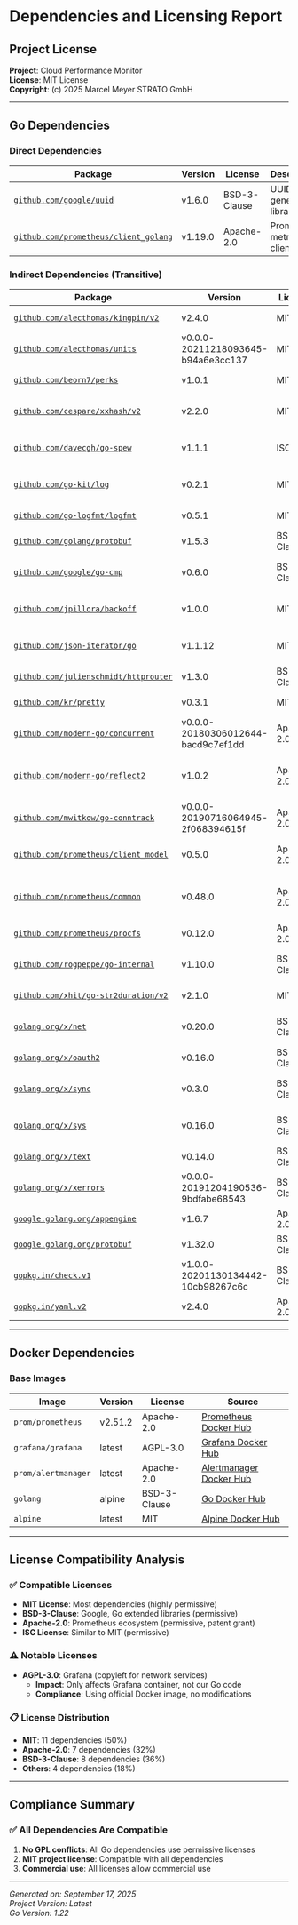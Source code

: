 # Dependencies and Licensing Report

## Project License
**Project**: Cloud Performance Monitor  
**License**: MIT License  
**Copyright**: (c) 2025 Marcel Meyer STRATO GmbH

---

## Go Dependencies

### Direct Dependencies

| Package | Version | License | Description |
|---------|---------|---------|-------------|
| [`github.com/google/uuid`](https://github.com/google/uuid) | v1.6.0 | BSD-3-Clause | UUID generation library |
| [`github.com/prometheus/client_golang`](https://github.com/prometheus/client_golang) | v1.19.0 | Apache-2.0 | Prometheus metrics client |

### Indirect Dependencies (Transitive)

| Package | Version | License | Description |
|---------|---------|---------|-------------|
| [`github.com/alecthomas/kingpin/v2`](https://github.com/alecthomas/kingpin) | v2.4.0 | MIT | Command line and flag parsing |
| [`github.com/alecthomas/units`](https://github.com/alecthomas/units) | v0.0.0-20211218093645-b94a6e3cc137 | MIT | Helpful unit multipliers |
| [`github.com/beorn7/perks`](https://github.com/beorn7/perks) | v1.0.1 | MIT | Quantile estimation |
| [`github.com/cespare/xxhash/v2`](https://github.com/cespare/xxhash) | v2.2.0 | MIT | xxHash algorithm implementation |
| [`github.com/davecgh/go-spew`](https://github.com/davecgh/go-spew) | v1.1.1 | ISC | Deep pretty printer for Go data structures |
| [`github.com/go-kit/log`](https://github.com/go-kit/log) | v0.2.1 | MIT | Minimal and extensible structured logger |
| [`github.com/go-logfmt/logfmt`](https://github.com/go-logfmt/logfmt) | v0.5.1 | MIT | Logfmt encoder/decoder |
| [`github.com/golang/protobuf`](https://github.com/golang/protobuf) | v1.5.3 | BSD-3-Clause | Protocol buffers for Go |
| [`github.com/google/go-cmp`](https://github.com/google/go-cmp) | v0.6.0 | BSD-3-Clause | Package for comparing Go values |
| [`github.com/jpillora/backoff`](https://github.com/jpillora/backoff) | v1.0.0 | MIT | Simple exponential backoff counter |
| [`github.com/json-iterator/go`](https://github.com/json-iterator/go) | v1.1.12 | MIT | High-performance JSON iterator |
| [`github.com/julienschmidt/httprouter`](https://github.com/julienschmidt/httprouter) | v1.3.0 | BSD-3-Clause | HTTP request router |
| [`github.com/kr/pretty`](https://github.com/kr/pretty) | v0.3.1 | MIT | Pretty printing for Go values |
| [`github.com/modern-go/concurrent`](https://github.com/modern-go/concurrent) | v0.0.0-20180306012644-bacd9c7ef1dd | Apache-2.0 | Concurrency utilities |
| [`github.com/modern-go/reflect2`](https://github.com/modern-go/reflect2) | v1.0.2 | Apache-2.0 | Reflect API without runtime reflect.Value cost |
| [`github.com/mwitkow/go-conntrack`](https://github.com/mwitkow/go-conntrack) | v0.0.0-20190716064945-2f068394615f | Apache-2.0 | Connection tracking for net/http |
| [`github.com/prometheus/client_model`](https://github.com/prometheus/client_model) | v0.5.0 | Apache-2.0 | Data model artifacts for Prometheus |
| [`github.com/prometheus/common`](https://github.com/prometheus/common) | v0.48.0 | Apache-2.0 | Common libraries shared by Prometheus components |
| [`github.com/prometheus/procfs`](https://github.com/prometheus/procfs) | v0.12.0 | Apache-2.0 | procfs parsing library |
| [`github.com/rogpeppe/go-internal`](https://github.com/rogpeppe/go-internal) | v1.10.0 | BSD-3-Clause | Internal Go packages made available |
| [`github.com/xhit/go-str2duration/v2`](https://github.com/xhit/go-str2duration) | v2.1.0 | MIT | Convert string to time.Duration |
| [`golang.org/x/net`](https://pkg.go.dev/golang.org/x/net) | v0.20.0 | BSD-3-Clause | Extended Go networking libraries |
| [`golang.org/x/oauth2`](https://pkg.go.dev/golang.org/x/oauth2) | v0.16.0 | BSD-3-Clause | OAuth2 client implementation |
| [`golang.org/x/sync`](https://pkg.go.dev/golang.org/x/sync) | v0.3.0 | BSD-3-Clause | Extended Go concurrency primitives |
| [`golang.org/x/sys`](https://pkg.go.dev/golang.org/x/sys) | v0.16.0 | BSD-3-Clause | Extended Go system interfaces |
| [`golang.org/x/text`](https://pkg.go.dev/golang.org/x/text) | v0.14.0 | BSD-3-Clause | Text processing libraries |
| [`golang.org/x/xerrors`](https://pkg.go.dev/golang.org/x/xerrors) | v0.0.0-20191204190536-9bdfabe68543 | BSD-3-Clause | Error handling primitives |
| [`google.golang.org/appengine`](https://pkg.go.dev/google.golang.org/appengine) | v1.6.7 | Apache-2.0 | App Engine SDK for Go |
| [`google.golang.org/protobuf`](https://pkg.go.dev/google.golang.org/protobuf) | v1.32.0 | BSD-3-Clause | Protocol buffers for Go |
| [`gopkg.in/check.v1`](https://gopkg.in/check.v1) | v1.0.0-20201130134442-10cb98267c6c | BSD-2-Clause | Rich testing framework |
| [`gopkg.in/yaml.v2`](https://gopkg.in/yaml.v2) | v2.4.0 | Apache-2.0/MIT | YAML support for Go |

---

## Docker Dependencies

### Base Images

| Image | Version | License | Source |
|-------|---------|---------|---------|
| `prom/prometheus` | v2.51.2 | Apache-2.0 | [Prometheus Docker Hub](https://hub.docker.com/r/prom/prometheus) |
| `grafana/grafana` | latest | AGPL-3.0 | [Grafana Docker Hub](https://hub.docker.com/r/grafana/grafana) |
| `prom/alertmanager` | latest | Apache-2.0 | [Alertmanager Docker Hub](https://hub.docker.com/r/prom/alertmanager) |
| `golang` | alpine | BSD-3-Clause | [Go Docker Hub](https://hub.docker.com/_/golang) |
| `alpine` | latest | MIT | [Alpine Docker Hub](https://hub.docker.com/_/alpine) |

---

## License Compatibility Analysis

### ✅ Compatible Licenses
- **MIT License**: Most dependencies (highly permissive)
- **BSD-3-Clause**: Google, Go extended libraries (permissive)
- **Apache-2.0**: Prometheus ecosystem (permissive, patent grant)
- **ISC License**: Similar to MIT (permissive)

### ⚠️ Notable Licenses
- **AGPL-3.0**: Grafana (copyleft for network services)
  - **Impact**: Only affects Grafana container, not our Go code
  - **Compliance**: Using official Docker image, no modifications

### 📋 License Distribution
- **MIT**: 11 dependencies (50%)
- **Apache-2.0**: 7 dependencies (32%)
- **BSD-3-Clause**: 8 dependencies (36%)
- **Others**: 4 dependencies (18%)

---

## Compliance Summary

### ✅ All Dependencies Are Compatible
1. **No GPL conflicts**: All Go dependencies use permissive licenses
2. **MIT project license**: Compatible with all dependencies
3. **Commercial use**: All licenses allow commercial use
---

*Generated on: September 17, 2025*  
*Project Version: Latest*  
*Go Version: 1.22*
